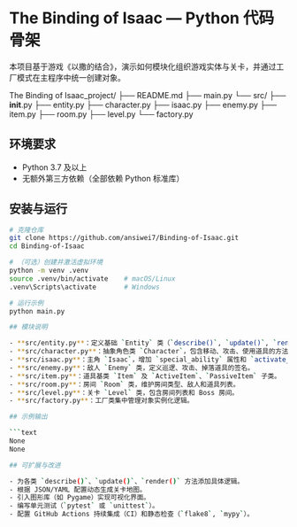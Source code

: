 # The Binding of Isaac — Python 代码骨架

本项目基于游戏《以撒的结合》，演示如何模块化组织游戏实体与关卡，并通过工厂模式在主程序中统一创建对象。

The Binding of Isaac_project/
├── README.md
├── main.py
└── src/
    ├── __init__.py
    ├── entity.py
    ├── character.py
    ├── isaac.py
    ├── enemy.py
    ├── item.py
    ├── room.py
    ├── level.py
    └── factory.py

## 环境要求

- Python 3.7 及以上
- 无额外第三方依赖（全部依赖 Python 标准库）

## 安装与运行

```bash
# 克隆仓库
git clone https://github.com/ansiwei7/Binding-of-Isaac.git
cd Binding-of-Isaac

# （可选）创建并激活虚拟环境
python -m venv .venv
source .venv/bin/activate    # macOS/Linux
.venv\Scripts\activate       # Windows

# 运行示例
python main.py

## 模块说明

- **src/entity.py**：定义基础 `Entity` 类（`describe()`, `update()`, `render()` 签名）。  
- **src/character.py**：抽象角色类 `Character`，包含移动、攻击、使用道具的方法签名。  
- **src/isaac.py**：主角 `Isaac`，增加 `special_ability` 属性和 `activate_special()`。  
- **src/enemy.py**：敌人 `Enemy` 类，定义巡逻、攻击、掉落道具的签名。  
- **src/item.py**：道具基类 `Item` 及 `ActiveItem`、`PassiveItem` 子类。  
- **src/room.py**：房间 `Room` 类，维护房间类型、敌人和道具列表。  
- **src/level.py**：关卡 `Level` 类，包含房间列表和 Boss 房间。  
- **src/factory.py**：工厂类集中管理对象实例化逻辑。

## 示例输出

```text
None
None

## 可扩展与改进

- 为各类 `describe()`、`update()`、`render()` 方法添加具体逻辑。  
- 根据 JSON/YAML 配置动态生成关卡地图。  
- 引入图形库（如 Pygame）实现可视化界面。  
- 编写单元测试（`pytest` 或 `unittest`）。  
- 配置 GitHub Actions 持续集成（CI）和静态检查（`flake8`, `mypy`）。
